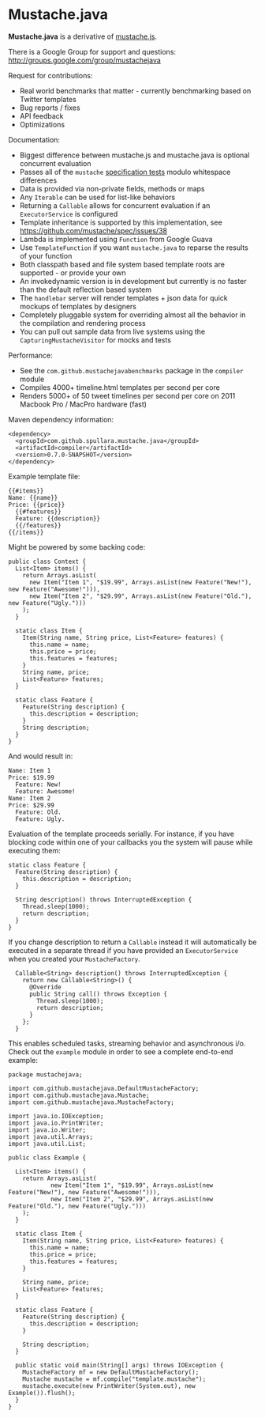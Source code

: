 Mustache.java
=============

**Mustache.java** is a derivative of [mustache.js](http://mustache.github.com/mustache.5.html).

There is a Google Group for support and questions: <http://groups.google.com/group/mustachejava>

Request for contributions:
- Real world benchmarks that matter - currently benchmarking based on Twitter templates
- Bug reports / fixes
- API feedback
- Optimizations

Documentation:

- Biggest difference between mustache.js and mustache.java is optional concurrent evaluation
- Passes all of the `mustache` [specification tests](https://github.com/mustache/spec) modulo whitespace differences
- Data is provided via non-private fields, methods or maps
- Any `Iterable` can be used for list-like behaviors
- Returning a `Callable` allows for concurrent evaluation if an `ExecutorService` is configured
- Template inheritance is supported by this implementation, see <https://github.com/mustache/spec/issues/38>
- Lambda is implemented using `Function` from Google Guava
- Use `TemplateFunction` if you want `mustache.java` to reparse the results of your function
- Both classpath based and file system based template roots are supported - or provide your own
- An invokedynamic version is in development but currently is no faster than the default reflection based system
- The `handlebar` server will render templates + json data for quick mockups of templates by designers
- Completely pluggable system for overriding almost all the behavior in the compilation and rendering process
- You can pull out sample data from live systems using the `CapturingMustacheVisitor` for mocks and tests

Performance:

- See the `com.github.mustachejavabenchmarks` package in the `compiler` module
- Compiles 4000+ timeline.html templates per second per core
- Renders 5000+ of 50 tweet timelines per second per core on 2011 Macbook Pro / MacPro hardware (fast)

Maven dependency information:

    <dependency>
      <groupId>com.github.spullara.mustache.java</groupId>
      <artifactId>compiler</artifactId>
      <version>0.7.0-SNAPSHOT</version>
    </dependency>

Example template file:

	{{#items}}
	Name: {{name}}
	Price: {{price}}
	  {{#features}}
	  Feature: {{description}}
	  {{/features}}
	{{/items}}

Might be powered by some backing code:

	public class Context {
	  List<Item> items() {
	    return Arrays.asList(
    	  new Item("Item 1", "$19.99", Arrays.asList(new Feature("New!"), new Feature("Awesome!"))),
	      new Item("Item 2", "$29.99", Arrays.asList(new Feature("Old."), new Feature("Ugly.")))
	    );
	  }

	  static class Item {
	    Item(String name, String price, List<Feature> features) {
    	  this.name = name;
	      this.price = price;
    	  this.features = features;
	    }
    	String name, price;
	    List<Feature> features;
	  }

	  static class Feature {
    	Feature(String description) {
	      this.description = description;
	    }
    	String description;
	  }
	}

And would result in:

	Name: Item 1
	Price: $19.99
	  Feature: New!
	  Feature: Awesome!
	Name: Item 2
	Price: $29.99
	  Feature: Old.
	  Feature: Ugly.

Evaluation of the template proceeds serially. For instance, if you have blocking code within one of your callbacks
you the system will pause while executing them:

    static class Feature {
      Feature(String description) {
        this.description = description;
      }

      String description() throws InterruptedException {
        Thread.sleep(1000);
        return description;
      }
    }

If you change description to return a `Callable` instead it will automatically be executed in a separate
thread if you have provided an `ExecutorService` when you created your `MustacheFactory`.

      Callable<String> description() throws InterruptedException {
        return new Callable<String>() {
          @Override
          public String call() throws Exception {
            Thread.sleep(1000);
            return description;
          }
        };
      }

This enables scheduled tasks, streaming behavior and asynchronous i/o. Check out the `example` module in order
to see a complete end-to-end example:

    package mustachejava;

    import com.github.mustachejava.DefaultMustacheFactory;
    import com.github.mustachejava.Mustache;
    import com.github.mustachejava.MustacheFactory;

    import java.io.IOException;
    import java.io.PrintWriter;
    import java.io.Writer;
    import java.util.Arrays;
    import java.util.List;

    public class Example {

      List<Item> items() {
        return Arrays.asList(
                new Item("Item 1", "$19.99", Arrays.asList(new Feature("New!"), new Feature("Awesome!"))),
                new Item("Item 2", "$29.99", Arrays.asList(new Feature("Old."), new Feature("Ugly.")))
        );
      }

      static class Item {
        Item(String name, String price, List<Feature> features) {
          this.name = name;
          this.price = price;
          this.features = features;
        }

        String name, price;
        List<Feature> features;
      }

      static class Feature {
        Feature(String description) {
          this.description = description;
        }

        String description;
      }

      public static void main(String[] args) throws IOException {
        MustacheFactory mf = new DefaultMustacheFactory();
        Mustache mustache = mf.compile("template.mustache");
        mustache.execute(new PrintWriter(System.out), new Example()).flush();
      }
    }

